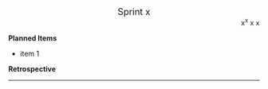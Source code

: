<center><font size="4">Sprint x</font></center>
<div style="text-align: right"> x<sup>x</sup> x x</div>

**Planned Items**
- item 1

**Retrospective**

---